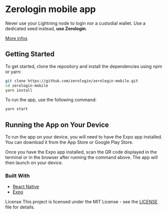 # Zerologin mobile app

Never use your Lightning node to login nor a custodial wallet. Use a dedicated seed instead, **use Zerologin**.

[More infos](https://makers.bolt.fun/story/tournament-project-zerologin-the-mobile-app-buildinpublic--126)


## Getting Started

To get started, clone the repository and install the dependencies using npm or yarn:

```sh
git clone https://github.com/zerologin/zerologin-mobile.git
cd zerologin-mobile
yarn install
```
To run the app, use the following command:

```sh
yarn start
```

## Running the App on Your Device
To run the app on your device, you will need to have the Expo app installed. You can download it from the App Store or Google Play Store.

Once you have the Expo app installed, scan the QR code displayed in the terminal or in the browser after running the command above. The app will then launch on your device.

### Built With
- [React Native](https://reactnative.dev/)
- [Expo](https://expo.io/)

License
This project is licensed under the MIT License - see the [LICENSE](LICENSE) file for details.
